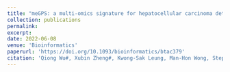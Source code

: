 ```yaml
---
title: "meGPS: a multi-omics signature for hepatocellular carcinoma detection integrating methylome and transcriptome data"
collection: publications
permalink: 
excerpt: 
date: 2022-06-08
venue: 'Bioinformatics'
paperurl: 'https://doi.org/10.1093/bioinformatics/btac379'
citation: 'Qiong Wu#, Xubin Zheng#, Kwong-Sak Leung, Man-Hon Wong, Stephen Kwok-Wing Tsui, and Lixin Cheng. meGPS: a multi-omics signature for hepatocellular carcinoma detection integrating methylome and transcriptome data. Bioinformatics, 2022.'
---
```

